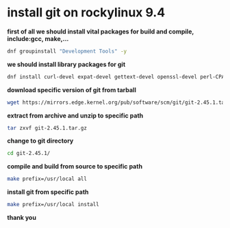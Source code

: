 # install git on rockylinux 9.4


**first of all we should install vital packages for build and compile, include:gcc, make,...**
```bash
dnf groupinstall "Development Tools" -y 
```
**we should install library packages for git**
```bash
dnf install curl-devel expat-devel gettext-devel openssl-devel perl-CPAN perl-devel zlib-devel wget tar -y
```

**download specific version of git from tarball**
```bash
wget https://mirrors.edge.kernel.org/pub/software/scm/git/git-2.45.1.tar.gz
```
**extract from archive and unzip to specific path**
```bash
tar zxvf git-2.45.1.tar.gz
```
**change to git directory**
```bash
cd git-2.45.1/
```
**compile and build from source to specific path**
```bash
make prefix=/usr/local all
```
**install git from specific path**
```bash
make prefix=/usr/local install
```
**thank you**
